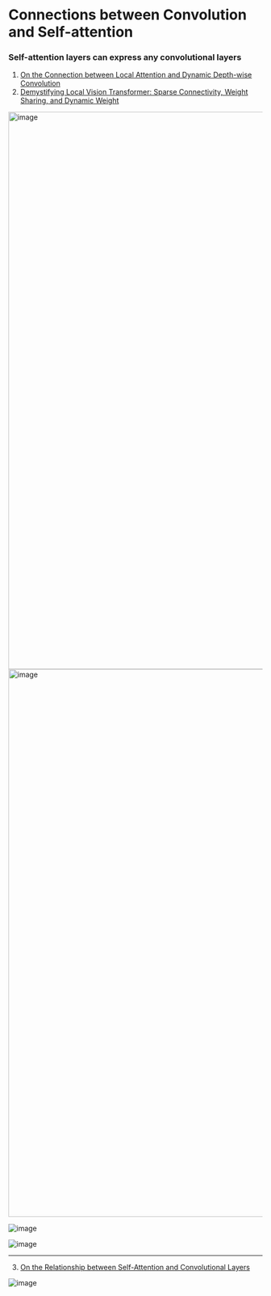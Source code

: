 # Connections between Convolution and Self-attention
### Self-attention layers can express any convolutional layers
1. [On the Connection between Local Attention and Dynamic Depth-wise Convolution](https://arxiv.org/abs/2106.04263)
2. [Demystifying Local Vision Transformer: Sparse Connectivity, Weight Sharing, and Dynamic Weight](https://jingdongwang2017.github.io/Pubs/Demystify_Local_Attention.pdf)

<img width="1103" alt="image" src="https://user-images.githubusercontent.com/31528604/203741200-0d839356-a4d7-4da2-b1b5-78669e6b317a.png">

<img width="1084" alt="image" src="https://user-images.githubusercontent.com/31528604/203740765-565a6b22-6b63-4025-9cdc-9a425cf73729.png">

![image](https://user-images.githubusercontent.com/31528604/203011968-ef50e4a9-b2c1-4f6d-b50d-3e7622b4ed9b.png)

![image](https://user-images.githubusercontent.com/31528604/203012818-43cd5df5-34e0-46b7-b450-f93f0c68e951.png)

---

3. [On the Relationship between Self-Attention and Convolutional Layers](https://arxiv.org/abs/1911.03584)

![image](https://user-images.githubusercontent.com/31528604/203018832-cce8a3a4-17ab-4712-8501-d567255faeda.png)
